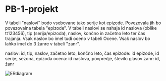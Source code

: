 # PB-1-projekt


V tabeli "naslovi" bodo vsebovane tako serije kot epizode. Povezovala jih bo povezovalna tabela "epizode". V tabeli naslovi se nahaja id naslova (oblike tt123456), tip (serija/epizoda), naslov, končno in začetno leto ter čas trajanja. Vsak naslov bo imel tudi oceno v tabeli Ocene. Vsak naslov bo lahko imel do 3 žanre v tabeli "zanr".


naslov: id, tip, naslov, začetno leto, končno leto, čas 
epizode: id epizode, id serije, sezona, epizoda
ocena: id naslova, povprečje, število glasov
zanr: id, žanr


![ERdiagram](https://github.com/user-attachments/assets/97fb5ab2-836e-4925-86ff-a977c659687d)

